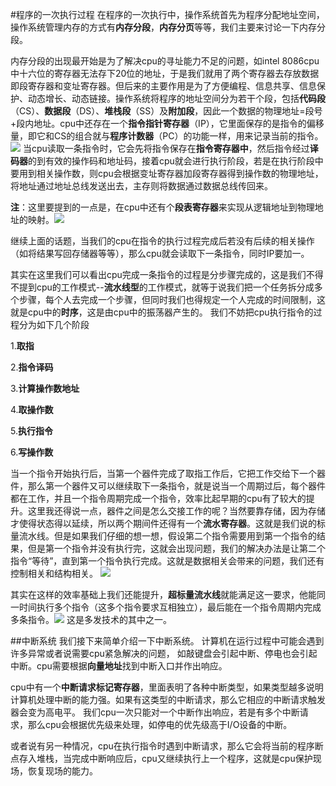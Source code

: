 #程序的一次执行过程
在程序的一次执行中，操作系统首先为程序分配地址空间，操作系统管理内存的方式有**内存分段**，**内存分页**等等，我们主要来讨论一下内存分段。

内存分段的出现最开始是为了解决cpu的寻址能力不足的问题，如intel 8086cpu中十六位的寄存器无法存下20位的地址，于是我们就用了两个寄存器去存放数据即段寄存器和变址寄存器。但后来的主要作用是为了方便编程、信息共享、信息保护、动态增长、动态链接。操作系统将程序的地址空间分为若干个段，包括**代码段**（CS）、**数据段**（DS）、**堆栈段**（SS）及**附加段**，因此一个数据的物理地址=段号+段内地址。cpu中还存在一个**指令指针寄存器**（IP），它里面保存的是指令的偏移量，即它和CS的组合就与**程序计数器**（PC）的功能一样，用来记录当前的指令。![](https://i.imgur.com/rQIhmnG.png)
当cpu读取一条指令时，它会先将指令保存在**指令寄存器中**，然后指令经过**译码器**的到有效的操作码和地址码，接着cpu就会进行执行阶段，若是在执行阶段中要用到相关操作数，则cpu会根据变址寄存器加段寄存器得到操作数的物理地址，将地址通过地址总线发送出去，主存则将数据通过数据总线传回来。

**注**：这里要提到的一点是，在cpu中还有个**段表寄存器**来实现从逻辑地址到物理地址的映射。![](https://i.imgur.com/9UIplfD.png)

继续上面的话题，当我们的cpu在指令的执行过程完成后若没有后续的相关操作（如将结果写回存储器等等），那么cpu就会读取下一条指令，同时IP要加一。

其实在这里我们可以看出cpu完成一条指令的过程是分步骤完成的，这是我们不得不提到cpu的工作模式--**流水线型**的工作模式，就等于说我们把一个任务拆分成多个步骤，每个人去完成一个步骤，但同时我们也得规定一个人完成的时间限制，这就是cpu中的**时序**，这是由cpu中的振荡器产生的。
我们不妨把cpu执行指令的过程分为如下几个阶段

1.**取指**

2.**指令译码**

3.**计算操作数地址**

4.**取操作数**

5.**执行指令**

6.**写操作数**

当一个指令开始执行后，当第一个器件完成了取指工作后，它把工作交给下一个器件，那么第一个器件又可以继续取下一条指令，就是说当一个周期过后，每个器件都在工作，并且一个指令周期完成一个指令，效率比起早期的cpu有了较大的提升。这里我还得说一点，器件之间是怎么交接工作的呢？当然要靠存储，因为存储才使得状态得以延续，所以两个期间件还得有一个**流水寄存器**。这就是我们说的标量流水线。但是如果我们仔细的想一想，假设第二个指令需要用到第一个指令的结果，但是第一个指令并没有执行完，这就会出现问题，我们的解决办法是让第二个指令“等待”，直到第一个指令执行完成。这就是数据相关会带来的问题，我们还有控制相关和结构相关。
![](https://i.imgur.com/5jz7ZBo.png)

其实在这样的效率基础上我们还能提升，**超标量流水线**就能满足这一要求，他能同一时间执行多个指令（这多个指令要求互相独立），最后能在一个指令周期内完成多条指令。![](https://i.imgur.com/9TDeFtk.png)
这是多发技术的其中之一。



##中断系统
我们接下来简单介绍一下中断系统。
计算机在运行过程中可能会遇到许多异常或者说需要cpu紧急解决的问题，
如敲键盘会引起中断、停电也会引起中断。cpu需要根据**向量地址**找到中断入口并作出响应。

cpu中有一个**中断请求标记寄存器**，里面表明了各种中断类型，如果类型越多说明计算机处理中断的能力强。如果有这类型的中断请求，那么它相应的中断请求触发器会变为高电平。
我们cpu一次只能对一个中断作出响应，若是有多个中断请求，那么cpu会根据优先级来处理，如停电的优先级高于I/O设备的中断。

或者说有另一种情况，cpu在执行指令时遇到中断请求，那么它会将当前的程序断点存入堆栈，当完成中断响应后，cpu又继续执行上一个程序，这就是cpu保护现场，恢复现场的能力。
